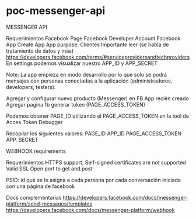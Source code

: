 ﻿# poc-messenger-api

MESSENGER API

Requerimientos
Facebook Page
Facebook Developer Account
Facebook App
Create App
App purpose: Clientes
Importante leer (se habla de tratamiento de datos y más) https://developers.facebook.com/terms/#serviceprovidersandtechproviders
En settings podemos visualizar nuestro APP_ID y APP_SECRET

Note: La app empieza en modo desarrollo por lo que solo se podrá mensajes con personas conectadas a la aplicación (administradores, developers, testers).

Agregar y configurar nuevo producto (Messenger) en FB App recién creado
Agregar pagina fb 
generar token (PAGE_ACCESS_TOKEN)

Podemos obtener PAGE_ID utilizando el PAGE_ACCESS_TOKEN en la tool de Acces 
Token Debugger

Recopilar los siguientes valores:
PAGE_ID
APP_ID
PAGE_ACCESS_TOKEN
APP_SECRET

WEBHOOK requirements

Requerimientos
HTTPS support, Self-signed certificates are not supported
Valid SSL
Open port to get and post

PSID: id qué se le asigna a cada persona por cada conversación iniciada con una página de facebook

Docs complementarias
https://developers.facebook.com/docs/messenger-platform/send-messages/templates
https://developers.facebook.com/docs/messenger-platform/webhook

